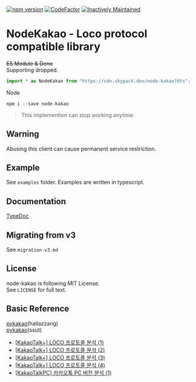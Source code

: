 [![npm version](https://badge.fury.io/js/node-kakao.svg)](https://www.npmjs.com/package/node-kakao)
[![CodeFactor](https://www.codefactor.io/repository/github/storycraft/node-kakao/badge)](https://www.codefactor.io/repository/github/storycraft/node-kakao)
[![Inactively Maintained](https://img.shields.io/badge/Maintenance%20Level-Inactively%20Maintained-yellowgreen.svg)](https://gist.github.com/cheerfulstoic/d107229326a01ff0f333a1d3476e068d)
# NodeKakao - Loco protocol compatible library

~~ES Module & Deno~~  
Supporting dropped.
```typescript
import * as NodeKakao from "https://cdn.skypack.dev/node-kakao?dts";
```

Node
```
npm i --save node-kakao
```

> This implemention can stop working anytime.

## Warning
Abusing this client can cause permanent service restriction.

## Example
See `examples` folder. Examples are written in typescript.

## Documentation
[TypeDoc](https://storycraft.github.io/node-kakao/)

## Migrating from v3
See `migration-v3.md`

## License
node-kakao is following MIT License.  
See `LICENSE` for full text.

## Basic Reference
[pykakao](https://github.com/hallazzang/pykakao/)(hallazzang)  
[pykakao](https://github.com/ssut/pykakao)(ssut)
- [[KakaoTalk+] LOCO 프로토콜 분석 (1)](http://www.bpak.org/blog/2012/12/kakaotalk-loco-프로토콜-분석-1/)
- [[KakaoTalk+] LOCO 프로토콜 분석 (2)](http://www.bpak.org/blog/2012/12/kakaotalk-loco-프로토콜-분석-2/)
- [[KakaoTalk+] LOCO 프로토콜 분석 (3)](http://www.bpak.org/blog/2012/12/kakaotalk-loco-프로토콜-분석-3/)
- [[KakaoTalk+] LOCO 프로토콜 분석 (4)](http://www.bpak.org/blog/2012/12/kakaotalk-loco-프로토콜-분석-4/)
- [[KakaoTalkPC] 카카오톡 PC 버전 분석 (1)](https://www.bpak.org/blog/2013/08/kakaotalkpc-카카오톡-pc-버전-분석-1/)

